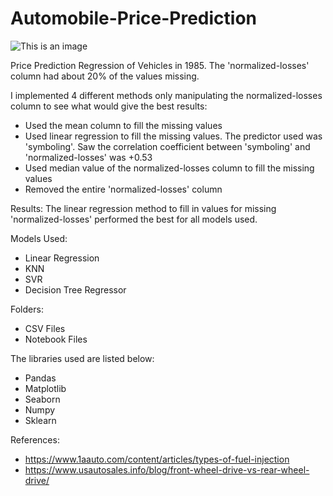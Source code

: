 # Automobile-Price-Prediction

![This is an image](https://www.admiral.com/sites/default/files/styles/magazine_article_1280/public/2019-01/Ford%20Cortina.jpg?itok=Qv3Rzw0c)

Price Prediction Regression of Vehicles in 1985. The 'normalized-losses' column had about 20% of the values missing.

I implemented 4 different methods only manipulating the normalized-losses column to see what would give the best results:
* Used the mean column to fill the missing values
* Used linear regression to fill the missing values. The predictor used was 'symboling'. Saw the correlation coefficient between 'symboling' and 'normalized-losses' was +0.53
* Used median value of the normalized-losses column to fill the missing values
* Removed the entire 'normalized-losses' column

Results:
The linear regression method to fill in values for missing 'normalized-losses' performed the best for all models used.

Models Used:
* Linear Regression
* KNN
* SVR
* Decision Tree Regressor

Folders:
* CSV Files
* Notebook Files

The libraries used are listed below:
 * Pandas
 * Matplotlib
 * Seaborn
 * Numpy
 * Sklearn

References:
* https://www.1aauto.com/content/articles/types-of-fuel-injection
* https://www.usautosales.info/blog/front-wheel-drive-vs-rear-wheel-drive/



